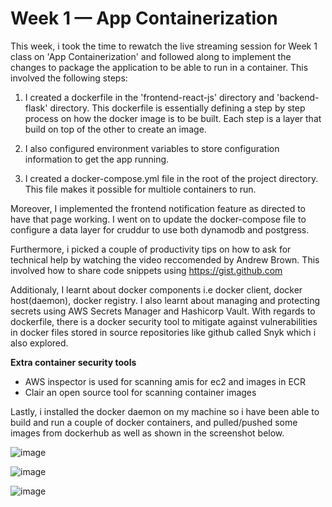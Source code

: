# Week 1 — App Containerization

This week, i took the time to rewatch the live streaming session for Week 1 class on 'App Containerization' and followed along to implement the changes to package the application to be able to run in a container. This involved the following steps:

1. I created a dockerfile in the 'frontend-react-js' directory and 'backend-flask' directory. This dockerfile is essentially defining a step by step process on how the docker image is to be built. Each step is a layer that build on top of the other to create an image.

2. I also configured environment variables to store configuration information to get the app running.

3. I created a docker-compose.yml file in the root of the project directory. This file makes it possible for multiole containers to run.

Moreover, I implemented the frontend notification feature as directed to have that page working. I went on to update the docker-compose file to configure a data layer for cruddur to use both dynamodb and postgress. 

Furthermore, i picked a couple of productivity tips on how to ask for technical help by watching the video reccomended by Andrew Brown. This involved how to share code snippets using https://gist.github.com


Additionaly, I learnt about docker components i.e docker client, docker host(daemon), docker registry. I also learnt about managing and protecting secrets using AWS Secrets Manager and Hashicorp Vault. With regards to dockerfile, there is a docker security tool to mitigate against vulnerabilities in docker files stored in source repositories like github called Snyk which i also explored.

**Extra container security tools**
- AWS inspector is used for scanning amis for ec2 and images in ECR
- Clair an open source tool for scanning container images

Lastly, i installed the docker daemon on my machine so i have been able to build and run a couple of docker containers, and pulled/pushed some images from dockerhub as well as shown in the screenshot below.

![image](https://user-images.githubusercontent.com/85680026/224026858-a8718a6e-20b5-4c51-9484-44d5d808c812.png)



![image](https://user-images.githubusercontent.com/85680026/224028300-4c7169e2-069f-47d5-acd2-3c62865d8c10.png)



![image](https://user-images.githubusercontent.com/85680026/224027385-a9422448-873e-41d0-ab0c-cfce59896f73.png)


